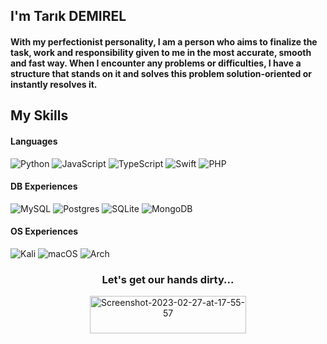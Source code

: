 ## I'm Tarık DEMIREL 
#### With my perfectionist personality, I am a person who aims to finalize the task, work and responsibility given to me in the most accurate, smooth and fast way. When I encounter any problems or difficulties, I have a structure that stands on it and solves this problem solution-oriented or instantly resolves it.


## My Skills


#### Languages

![Python](https://img.shields.io/badge/-Python-000?&logo=Python)
![JavaScript](https://img.shields.io/badge/-JavaScript-000?&logo=JavaScript)
![TypeScript](https://img.shields.io/badge/-TypeScript-000?&logo=TypeScript)
![Swift](https://img.shields.io/badge/-Swift-000?&logo=Swift)
![PHP](https://img.shields.io/badge/php-%23777BB4.svg?style=for-the-badge&logo=php&logoColor=white)
<br>
#### DB Experiences
![MySQL](https://img.shields.io/badge/mysql-%2300f.svg?style=for-the-badge&logo=mysql&logoColor=white)
![Postgres](https://img.shields.io/badge/postgres-%23316192.svg?style=for-the-badge&logo=postgresql&logoColor=white)
![SQLite](https://img.shields.io/badge/sqlite-%2307405e.svg?style=for-the-badge&logo=sqlite&logoColor=white)
![MongoDB](https://img.shields.io/badge/MongoDB-%234ea94b.svg?style=for-the-badge&logo=mongodb&logoColor=white)
<br>
#### OS Experiences
![Kali](https://img.shields.io/badge/Kali-268BEE?style=for-the-badge&logo=kalilinux&logoColor=white)
![macOS](https://img.shields.io/badge/mac%20os-000000?style=for-the-badge&logo=macos&logoColor=F0F0F0)
![Arch](https://img.shields.io/badge/Arch%20Linux-1793D1?logo=arch-linux&logoColor=fff&style=for-the-badge)

<div align="center">
<h3>Let's get our hands dirty...</h3>
<a href="https://www.buymeacoffee.com/bytarik" target="_blank"><img src="https://i.ibb.co/x3QmsSg/Screenshot-2023-02-27-at-17-55-57.png" alt="Screenshot-2023-02-27-at-17-55-57" alt="Buy Me A Coffee" style="height: 60px !important;width: 250px !important;" ></a>
</div>
